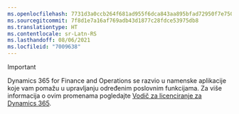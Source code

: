 ```yaml
---
ms.openlocfilehash: 7731d3a0ccb264f681ad955f6dca843aa895bfad72950f7e750efb143ae71391
ms.sourcegitcommit: 7f8d1e7a16af769adb43d1877c28fdce53975db8
ms.translationtype: HT
ms.contentlocale: sr-Latn-RS
ms.lasthandoff: 08/06/2021
ms.locfileid: "7009638"
---
```

> [!IMPORTANT]
> Dynamics 365 for Finance and Operations se razvio u namenske aplikacije koje vam pomažu u upravljanju određenim poslovnim funkcijama. Za više informacija o ovim promenama pogledajte [Vodič za licenciranje za Dynamics 365](https://go.microsoft.com/fwlink/p/?LinkId=866544).
 
